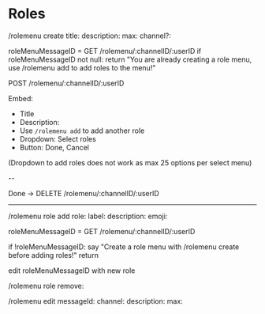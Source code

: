 # Roles

/rolemenu create title: description: max: channel?:

roleMenuMessageID = GET /rolemenu/:channelID/:userID
if roleMenuMessageID not null:
    return "You are already creating a role menu, use /rolemenu add to add roles to the menu!"

POST /rolemenu/:channelID/:userID

Embed: 
* Title
* Description:
* Use `/rolemenu add` to add another role
* Dropdown: Select roles
* Button: Done, Cancel

(Dropdown to add roles does not work as max 25 options per select menu)

--

Done -> DELETE /rolemenu/:channelID/:userID

---

/rolemenu role add role: label: description: emoji:

roleMenuMessageID = GET /rolemenu/:channelID/:userID

if !roleMenuMessageID:
    say "Create a role menu with /rolemenu create before adding roles!"
    return

edit roleMenuMessageID with new role

/rolemenu role remove:

/rolemenu edit messageId: channel: description: max:

